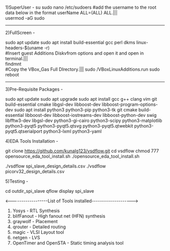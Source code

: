 1)SuperUser -
su
sudo nano /etc/sudoers
#add the username to the root data below in the format userName ALL=(ALL) ALL.|||  
usermod -aG sudo <userName>

--------------------------------------------------------------------
2)FullScreen -

sudo apt update 
sudo apt install build-essential gcc perl dkms linux-headers-$(uname -r)  
#Insert guest Additions Diskvfrom options and open it and open in terminal.|||  
findmnt  
 #Copy the VBox_Gas Full DIrectory.||| 
 sudo <Directory>/VBoxLinuxAdditions.run
 sudo reboot

--------------------------------------------------------------------
3)Pre-Requisite Packages -

sudo apt update
sudo apt upgrade
sudo apt install gcc g++ clang vim git build-essential cmake libgsl-dev libboost-dev libboost-program-options-dev
sudo apt install python3 python3-pip python3-tk git cmake build-essential libboost-dev libboost-iostreams-dev libboost-python-dev swig libfftw3-dev libgsl-dev python3-gi-cairo python3-scipy python3-matplotlib python3-pyqt5 python3-pyqt5.qtsvg python3-pyqt5.qtwebkit python3-pyqt5.qtserialport python3-lxml python3-yaml

4)EDA Tools Installation -

git clone https://github.com/kunalg123/vsdflow.git
cd vsdflow
chmod 777 opensource_eda_tool_install.sh
./opensource_eda_tool_install.sh

./vsdflow spi_slave_design_details.csv 
./vsdflow picorv32_design_details.csv

5)Testing - 

cd outdir_spi_slave
qflow display spi_slave

<------------------List of Tools installed-------------------->

1) Yosys - RTL Synthesis
2) blifFanout - High fanout net (HFN) synthesis
3) graywolf - Placement
4) qrouter - Detailed routing
5) magic - VLSI Layout tool
6) netgen - LVS
7) OpenTimer and OpenSTA - Static timing analysis tool


